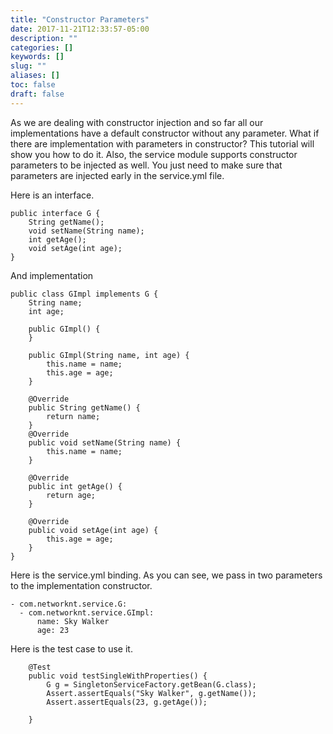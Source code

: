 ```yaml
---
title: "Constructor Parameters"
date: 2017-11-21T12:33:57-05:00
description: ""
categories: []
keywords: []
slug: ""
aliases: []
toc: false
draft: false
---
```


As we are dealing with constructor injection and so far all our implementations have
a default constructor without any parameter. What if there are implementation with
parameters in constructor? This tutorial will show you how to do it. Also, the service
module supports constructor parameters to be injected as well. You just need to make
sure that parameters are injected early in the service.yml file.

Here is an interface.


```
public interface G {
    String getName();
    void setName(String name);
    int getAge();
    void setAge(int age);
}

```

And implementation

```
public class GImpl implements G {
    String name;
    int age;

    public GImpl() {
    }

    public GImpl(String name, int age) {
        this.name = name;
        this.age = age;
    }

    @Override
    public String getName() {
        return name;
    }
    @Override
    public void setName(String name) {
        this.name = name;
    }

    @Override
    public int getAge() {
        return age;
    }

    @Override
    public void setAge(int age) {
        this.age = age;
    }
}

```

Here is the service.yml binding. As you can see, we pass in two parameters to the 
implementation constructor. 

```
- com.networknt.service.G:
  - com.networknt.service.GImpl:
      name: Sky Walker
      age: 23

```

Here is the test case to use it.

```
    @Test
    public void testSingleWithProperties() {
        G g = SingletonServiceFactory.getBean(G.class);
        Assert.assertEquals("Sky Walker", g.getName());
        Assert.assertEquals(23, g.getAge());

    }

```
